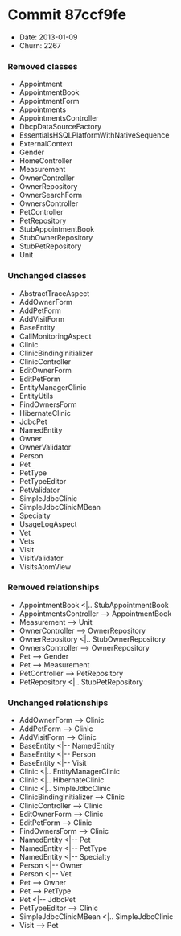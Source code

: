 # Commit 87ccf9fe
- Date: 2013-01-09
- Churn: 2267
### Removed classes
- Appointment
- AppointmentBook
- AppointmentForm
- Appointments
- AppointmentsController
- DbcpDataSourceFactory
- EssentialsHSQLPlatformWithNativeSequence
- ExternalContext
- Gender
- HomeController
- Measurement
- OwnerController
- OwnerRepository
- OwnerSearchForm
- OwnersController
- PetController
- PetRepository
- StubAppointmentBook
- StubOwnerRepository
- StubPetRepository
- Unit
### Unchanged classes
- AbstractTraceAspect
- AddOwnerForm
- AddPetForm
- AddVisitForm
- BaseEntity
- CallMonitoringAspect
- Clinic
- ClinicBindingInitializer
- ClinicController
- EditOwnerForm
- EditPetForm
- EntityManagerClinic
- EntityUtils
- FindOwnersForm
- HibernateClinic
- JdbcPet
- NamedEntity
- Owner
- OwnerValidator
- Person
- Pet
- PetType
- PetTypeEditor
- PetValidator
- SimpleJdbcClinic
- SimpleJdbcClinicMBean
- Specialty
- UsageLogAspect
- Vet
- Vets
- Visit
- VisitValidator
- VisitsAtomView

### Removed relationships
- AppointmentBook <|.. StubAppointmentBook
- AppointmentsController --> AppointmentBook
- Measurement --> Unit
- OwnerController --> OwnerRepository
- OwnerRepository <|.. StubOwnerRepository
- OwnersController --> OwnerRepository
- Pet --> Gender
- Pet --> Measurement
- PetController --> PetRepository
- PetRepository <|.. StubPetRepository

### Unchanged relationships
- AddOwnerForm --> Clinic
- AddPetForm --> Clinic
- AddVisitForm --> Clinic
- BaseEntity <|-- NamedEntity
- BaseEntity <|-- Person
- BaseEntity <|-- Visit
- Clinic <|.. EntityManagerClinic
- Clinic <|.. HibernateClinic
- Clinic <|.. SimpleJdbcClinic
- ClinicBindingInitializer --> Clinic
- ClinicController --> Clinic
- EditOwnerForm --> Clinic
- EditPetForm --> Clinic
- FindOwnersForm --> Clinic
- NamedEntity <|-- Pet
- NamedEntity <|-- PetType
- NamedEntity <|-- Specialty
- Person <|-- Owner
- Person <|-- Vet
- Pet --> Owner
- Pet --> PetType
- Pet <|-- JdbcPet
- PetTypeEditor --> Clinic
- SimpleJdbcClinicMBean <|.. SimpleJdbcClinic
- Visit --> Pet